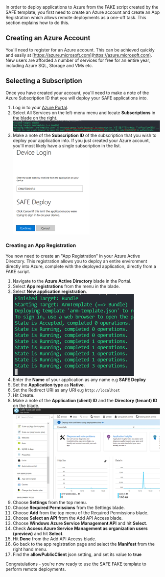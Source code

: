 In order to deploy applications to Azure from the FAKE script created by the SAFE template, you first need to create an Azure account and create an App Registration which allows remote deployments as a one-off task. This section explains how to do this.

## Creating an Azure Account
You'll need to register for an Azure account. This can be achieved quickly and easily at [https://azure.microsoft.com](https://azure.microsoft.com). New users are afforded a number of services for free for an entire year, including Azure SQL, Storage and VMs etc.

## Selecting a Subscription

Once you have created your account, you'll need to make a note of the Azure Subscription ID that you will deploy your SAFE applications into.

1. Log in to your [Azure Portal](https://portal.azure.com).
1. Select All Services on the left-menu menu and locate **Subscriptions** in the blade on the right.
![](img/deploy-appservice-1.png)
1. Make a note of the **Subscription ID** of the subscription that you wish to deploy your application into. If you just created your Azure account, you'll most likely have a single subscription in the list.
![](img/deploy-appservice-2.png)

### Creating an App Registration

You now need to create an "App Registration" in your Azure Active Directory. This registration allows you to deploy an entire environment directly into Azure, complete with the deployed application, directly from a FAKE script.

1. Navigate to the **Azure Active Directory** blade in the Portal.
1. Select **App registrations** from the menu in the blade.
1. Select **New application registration**.
![](img/deploy-appservice-3.png)
1. Enter the **Name** of your application as any name e.g **SAFE Deploy**
1. Set the **Application type** as **Native**.
1. Set the Redirect URI as any URI e.g `http://localhost`
1. Hit Create.
1. Make a note of the **Application (client) ID** and the **Directory (tenant) ID** on the blade.
![](img/deploy-appservice-4.png)
1. Choose **Settings** from the top menu.
1. Choose **Required Permissions** from the Settings blade.
1. Choose **Add** from the top menu of the Required Permissions blade.
1. Choose **Select an API** from the Add API Access blade.
1. Choose **Windows Azure Service Management API** and hit **Select**.
1. Check **Access Azure Service Management as organization users (preview)** and hit **Select**.
1. Hit **Done** from the Add API Access blade.
1. Go back to the app registration page and select the **Manifest** from the right hand menu.
1. Find the **allowPublicClient** json setting, and set its value to **true**

Congratulations - you're now ready to use the SAFE FAKE template to perform remote deployments.